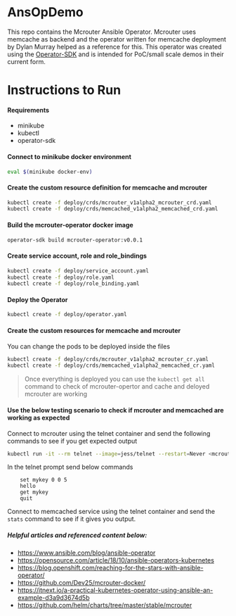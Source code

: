 # AnsOpDemo

This repo contains the Mcrouter Ansible Operator. Mcrouter uses memcache as backend and the operator written for memcache deployment by Dylan Murray helped as a reference for this.
This operator was created using the [Operator-SDK](https://github.com/operator-framework/operator-sdk) and is intended for PoC/small scale demos in their current form.

# Instructions to Run

#### Requirements
- minikube
- kubectl
- operator-sdk
#### Connect to minikube docker environment
```sh
eval $(minikube docker-env)
```
####  Create the custom resource definition for memcache and mcrouter
```sh
kubectl create -f deploy/crds/mcrouter_v1alpha2_mcrouter_crd.yaml
kubectl create -f deploy/crds/memcached_v1alpha2_memcached_crd.yaml
```
#### Build the mcrouter-operator docker image
```sh
operator-sdk build mcrouter-operator:v0.0.1
```
#### Create service account, role and role_bindings
```sh
kubectl create -f deploy/service_account.yaml
kubectl create -f deploy/role.yaml
kubectl create -f deploy/role_binding.yaml
```
#### Deploy the Operator
```sh
kubectl create -f deploy/operator.yaml
```
#### Create the custom resources for memcache and mcrouter
You can change the pods to be deployed inside the files
```sh
kubectl create -f deploy/crds/mcrouter_v1alpha2_mcrouter_cr.yaml
kubectl create -f deploy/crds/memcached_v1alpha2_memcached_cr.yaml
```

> Once everything is deployed you can use the `kubectl get all` command 
> to check of mcrouter-opertor and cache and deloyed mcrouter are working

#### Use the below testing scenario to check if mcrouter and memcached are working as expected
Connect to mcrouter using the telnet container and send the following commands to see if you get expected output
```sh
kubectl run -it --rm telnet --image=jess/telnet --restart=Never <mcrouter_pod_ip> 5000
```
In the telnet prompt send below commands
```
    set mykey 0 0 5
    hello
    get mykey
    quit
```
Connect to memcached service using the telnet container and send the `stats` command to see if it gives you output.

##### Helpful articles and referenced content below:
- https://www.ansible.com/blog/ansible-operator
- https://opensource.com/article/18/10/ansible-operators-kubernetes
- https://blog.openshift.com/reaching-for-the-stars-with-ansible-operator/
- https://github.com/Dev25/mcrouter-docker/
- https://itnext.io/a-practical-kubernetes-operator-using-ansible-an-example-d3a9d3674d5b
- https://github.com/helm/charts/tree/master/stable/mcrouter
